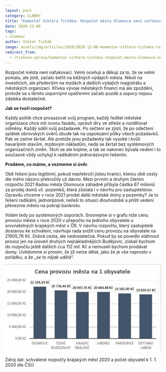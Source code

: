 ```yaml
---
layout: post
category: CLANKY
title: "Komentář Viktora Ticháka: Rozpočet města Olomouce není nafukovací"
date: 2020-12-06
tags: 
- olomouc
author: Viktor Tichák
image: assets/img/articles/2020/2020-12-06-komentar-viktora-tichaka-rozpocet-mesta-olomouce-neni-nafukovaci.jpg  #751x422 pixelu
redirect_from:
  - /tiskove-zpravy/komentar-vitkora-tichaka-rozpocet-mesta-olomouce-neni-nafukovaci.html
---
```

Rozpočet města není nafukovací. Velmi oceňuji a děkuji za to, že se velmi pomalu, ale jistě, začalo šetřit na běžných výdajích města. Nikoli na investicích, ale především na mzdách a dalších výdajích magistrátu a městských organizací. Křivka vývoje městských financí má ale zpoždění, protože se s těmito úspornými opatřeními začalo pozdě a úspory nejsou zdaleka dostatečné.

**Jak se tvoří rozpočet?**

Každý politik chce prosazovat svůj program, každý ředitel městské organizace chce mít novou fasádu, opravit díry ve střeše a rozdělovat odměny. Každý sdělí svůj požadavek. Po sečtení se zjistí, že po odečtení splátek obrovských úvěrů zbude tak na uspokojení půlky všech požadavků. Pak se začne škrtat. Ale protože jsou požadavky tak vysoké i kvůli havarijním stavům, mzdovým nákladům, nedá se škrtat bez systémových organizačních změn. Těch se ale bojíme, a tak se nakonec bývalá vedení i to současné vždy uchylují k radikálním jednorázovým řešením.

**Prodáme, co máme, a vezmeme si úvěr.**

Obě řešení jsou legitimní, pokud nepřekročí jistou hranici, kterou obě cesty dle mého názoru překročily už dávno. Mezi prvním a druhým čtením rozpočtu 2021 Radou města Olomouce záhadně přibyla částka 67 milionů za prodej domů vč. pozemků, která zůstala i v návrhu pro zastupitelstvo. Opravdu chceme v roce 2021 prodat další městské domy a pozemky? Je to řešení radikální, jednorázové, neřeší to situaci dlouhodobě a příští vedení převezme město na pokraji bankrotu.

Volám tedy po systémových úsporách. Srovnejme si v grafu níže cenu provozu města v roce 2020 v přepočtu na jednoho obyvatele u srovnatelných krajských měst v ČR. V návrhu rozpočtu, který zastupitelé dostanou ke schválení, navrhuje rada snížit cenu provozu na obyvatele na 21905,76 Kč. Dobrá cesta, ale nedostatečná. Pokud by se povedlo stáhnout provoz jen na úroveň druhých nejnákladnějších Budějovic, získali bychom do rozpočtu ještě dalších cca 112 mil. Kč a nemuseli bychom prodávat domy. Uvědomme si prosím, že již nelze dělat, jako že je vše naprosto v pořádku, a že *„se to nějak udělá“.*

![Komentář Viktora Ticháka: Rozpočet města Olomouce není nafukovací](/assets/img/miscellaneous/komentar-viktora-tichaka-rozpocet-mesta-olomouce-neni-nafukovaci-1.jpg)

Zdroj dat: schválené rozpočty krajských měst 2020 a počet obyvatel k 1. 1. 2020 dle ČSÚ

